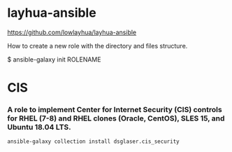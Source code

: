 # layhua-ansible

https://github.com/lowlayhua/layhua-ansible

How to create a new role with the directory and files structure.

$ ansible-galaxy init ROLENAME

# CIS 
### A role to implement Center for Internet Security (CIS) controls for RHEL (7-8) and RHEL clones (Oracle, CentOS), SLES 15, and Ubuntu 18.04 LTS.
```
ansible-galaxy collection install dsglaser.cis_security
```

